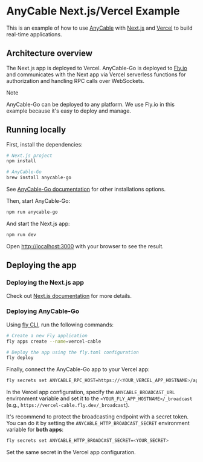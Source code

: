 # AnyCable Next.js/Vercel Example

This is an example of how to use [AnyCable](https://anycable.io) with [Next.js](https://nextjs.org) and [Vercel](https://vercel.com) to build real-time applications.

## Architecture overview

The Next.js app is deployed to Vercel. AnyCable-Go is deployed to [Fly.io](https://fly.io) and communicates with the Next app via Vercel serverless functions for authorization and handling RPC calls over WebSockets.

> [!NOTE]
> AnyCable-Go can be deployed to any platform. We use Fly.io in this example because it's easy to deploy and manage.

## Running locally

First, install the dependencies:

```bash
# Next.js project
npm install

# AnyCable-Go
brew install anycable-go
```

See [AnyCable-Go documentation](https://docs.anycable.io/anycable-go/getting_started?id=installation) for other installations options.

Then, start AnyCable-Go:

```bash
npm run anycable-go
```

And start the Next.js app:

```bash
npm run dev
```

Open [http://localhost:3000](http://localhost:3000) with your browser to see the result.

## Deploying the app

### Deploying the Next.js app

Check out [Next.js documentation](https://nextjs.org/docs/pages/building-your-application/deploying#managed-nextjs-with-vercel) for more details.

### Deploying AnyCable-Go

Using [fly CLI](https://fly.io/docs/hands-on/install-flyctl/), run the following commands:

```sh
# Create a new Fly application
fly apps create --name=vercel-cable

# Deploy the app using the fly.toml configuration
fly deploy
```

Finally, connect the AnyCable-Go app to your Vercel app:

```sh
fly secrets set ANYCABLE_RPC_HOST=https://<YOUR_VERCEL_APP_HOSTNAME>/api/anycable
```

In the Vercel app configuration, specify the `ANYCABLE_BROADCAST_URL` environment variable and set it to the `<YOUR_FLY_APP_HOSTNAME>/_broadcast` (e.g., `https://vercel-cable.fly.dev/_broadcast`).

It's recommend to protect the broadcasting endpoint with a secret token. You can do it by setting the `ANYCABLE_HTTP_BROADCAST_SECRET` environment variable for **both apps**:

```sh
fly secrets set ANYCABLE_HTTP_BROADCAST_SECRET=<YOUR_SECRET>
```

Set the same secret in the Vercel app configuration.
